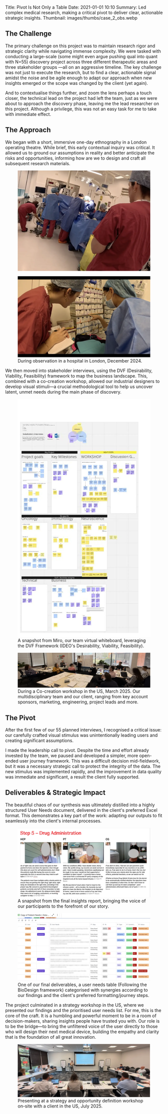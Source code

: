 Title: Pivot Is Not Only a Table
Date: 2021-01-01 10:10
Summary: Led complex medical research, making a critical pivot to deliver clear, actionable strategic insights.
Thumbnail: images/thumbs/case_2_obs.webp

## The Challenge

The primary challenge on this project was to maintain research rigor and strategic clarity while navigating immense complexity. We were tasked with conducting a large-scale (some might even argue pushing qual into quant with N=55) discovery project across three different therapeutic areas and three stakeholder groups —all on an aggressive timeline. The key challenge was not just to execute the research, but to find a clear, actionable signal amidst the noise and be agile enough to adapt our approach when new insights emerged or the scope was changed by the client (yet again).

And to contextualise things further, and zoom the lens perhaps a touch closer, the technical lead on the project had left the team, just as we were about to approach the discovery phase, leaving me the lead researcher on this project. Although a privilege, this was not an easy task for me to take with immediate effect.


## The Approach

We began with a short, immersive one-day ethnography in a London operating theatre. While brief, this early contextual inquiry was critical. It allowed us to ground our assumptions in reality and better anticipate the risks and opportunities, informing how are we to design and craft all subsequent research materials.

<figure>
  <img class="fit image" src="images/fulls/Case 2 - OBS II.webp" />
</figure>

<figure>
  <img class="fit image" src="images/fulls/Case 2 - OBS.webp" />
  <figcaption>During observation in a hospital in London, December 2024.</figcaption>
</figure>

We then moved into stakeholder interviews, using the DVF (Desirability, Viability, Feasibility) framework to map the business landscape. This, combined with a co-creation workshop, allowed our industrial designers to develop visual stimuli—a crucial methodological tool to help us uncover latent, unmet needs during the main phase of discovery.

<figure>
  <img class="fit image" src="images/fulls/Case 2 - DVF framework.webp" />
  <figcaption>A snapshot from Miro, our team virtual whiteboard, leveraging the DVF Framework (IDEO's Desirability, Viability, Feasibility).</figcaption>
</figure>

<figure>
  <img class="fit image" src="images/fulls/Case 2 - workshop.webp" />
  <figcaption>During a Co-creation workshop in the US, March 2025. Our multidisciplinary team and our client, ranging from key account sponsors, marketing, engineering, project leads and more.</figcaption>
</figure>


## The Pivot

After the first few of our 55 planned interviews, I recognised a critical issue: our carefully crafted visual stimulus was unintentionally leading users and creating significant assumptions.

I made the leadership call to pivot. Despite the time and effort already invested by the team, we paused and developed a simpler, more open-ended user journey framework. This was a difficult decision mid-fieldwork, but it was a necessary strategic call to protect the integrity of the data. The new stimulus was implemented rapidly, and the improvement in data quality was immediate and significant, a result the client fully supported.


## Deliverables & Strategic Impact

The beautiful chaos of our synthesis was ultimately distilled into a highly structured User Needs document, delivered in the client's preferred Excel format. This demonstrates a key part of the work: adapting our outputs to fit seamlessly into the client's internal processes.

<figure>
  <img class="fit image" src="images/fulls/Case 2 - IDI show case.webp" />
  <figcaption>A snapshot from the final insights report, bringing the voice of our participants to the forefront of our story.</figcaption>
</figure>

<figure>
  <img class="fit image" src="images/fulls/Case 2 - User needs.webp" />
  <figcaption>One of our final deliverables, a user needs table (Following the BioDesign framework) categorised with synergies according to our findings and the client's preferred formatting/journey steps.</figcaption>
</figure>

The project culminated in a strategy workshop in the US, where we presented our findings and the prioritised user needs list. For me, this is the core of the craft. It is a humbling and powerful moment to be in a room of decision-makers, sharing insights people have trusted you with. Our role is to be the bridge—to bring the unfiltered voice of the user directly to those who will design their next medical device, building the empathy and clarity that is the foundation of all great innovation.

<figure>
  <img class="fit image" src="images/fulls/Case 2 - workshop blur.webp" />
  <figcaption>Presenting at a strategy and opportunity definition workshop on-site with a client in the US, July 2025.</figcaption>
</figure>
